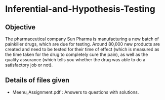 # Inferential-and-Hypothesis-Testing
## Objective
The pharmaceutical company Sun Pharma is manufacturing a new batch of painkiller drugs, which are due for testing. Around 80,000 new products are created and need to be tested for their time of effect (which is measured as the time taken for the drug to completely cure the pain), as well as the quality assurance (which tells you whether the drug was able to do a satisfactory job or not).
## Details of files given
- Meenu_Assignment.pdf : Answers to questions with solutions.
